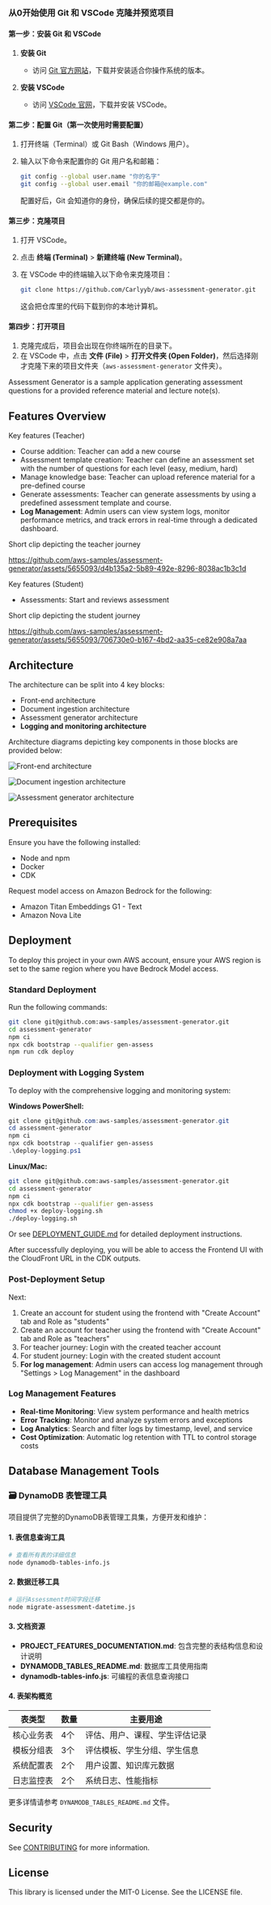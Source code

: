 ### 从0开始使用 Git 和 VSCode 克隆并预览项目

#### 第一步：安装 Git 和 VSCode
1. **安装 Git**  
   - 访问 [Git 官方网站](https://git-scm.com/)，下载并安装适合你操作系统的版本。
   
2. **安装 VSCode**  
   - 访问 [VSCode 官网](https://code.visualstudio.com/)，下载并安装 VSCode。

#### 第二步：配置 Git（第一次使用时需要配置）
1. 打开终端（Terminal）或 Git Bash（Windows 用户）。
2. 输入以下命令来配置你的 Git 用户名和邮箱：

   ```bash
   git config --global user.name "你的名字"
   git config --global user.email "你的邮箱@example.com"
   ```

   配置好后，Git 会知道你的身份，确保后续的提交都是你的。

#### 第三步：克隆项目
1. 打开 VSCode。
2. 点击 **终端 (Terminal)** > **新建终端 (New Terminal)**。
3. 在 VSCode 中的终端输入以下命令来克隆项目：

   ```bash
   git clone https://github.com/Carlyyb/aws-assessment-generator.git
   ```

   这会把仓库里的代码下载到你的本地计算机。

#### 第四步：打开项目
1. 克隆完成后，项目会出现在你终端所在的目录下。
2. 在 VSCode 中，点击 **文件 (File)** > **打开文件夹 (Open Folder)**，然后选择刚才克隆下来的项目文件夹（`aws-assessment-generator` 文件夹）。




Assessment Generator is a sample application generating assessment questions for a provided reference material and lecture note(s).

## Features Overview

Key features (Teacher)

- Course addition: Teacher can add a new course
- Assessment template creation: Teacher can define an assessment set with the number of questions for each level (easy, medium, hard)
- Manage knowledge base: Teacher can upload reference material for a pre-defined course
- Generate assessments: Teacher can generate assessments by using a predefined assessment template and course.
- **Log Management**: Admin users can view system logs, monitor performance metrics, and track errors in real-time through a dedicated dashboard.

Short clip depicting the teacher journey

https://github.com/aws-samples/assessment-generator/assets/5655093/d4b135a2-5b89-492e-8296-8038ac1b3c1d

Key features (Student)

- Assessments: Start and reviews assessment

Short clip depicting the student journey

https://github.com/aws-samples/assessment-generator/assets/5655093/706730e0-b167-4bd2-aa35-ce82e908a7aa

## Architecture

The architecture can be split into 4 key blocks:

- Front-end architecture
- Document ingestion architecture
- Assessment generator architecture
- **Logging and monitoring architecture**

Architecture diagrams depicting key components in those blocks are provided below:

![Front-end architecture](https://github.com/aws-samples/assessment-generator/blob/main/media/Arch-Front-End.png)

![Document ingestion architecture](https://github.com/aws-samples/assessment-generator/blob/main/media/Arch-Document-Ingestion.png)

![Assessment generator architecture](https://github.com/aws-samples/assessment-generator/blob/main/media/Arch-Assessment-Generator.png)

## Prerequisites

Ensure you have the following installed:

- Node and npm
- Docker
- CDK

Request model access on Amazon Bedrock for the following:

- Amazon Titan Embeddings G1 - Text
- Amazon Nova Lite

## Deployment

To deploy this project in your own AWS account, ensure your AWS region is set to the same region where you have Bedrock Model access.

### Standard Deployment
Run the following commands:

```bash
git clone git@github.com:aws-samples/assessment-generator.git
cd assessment-generator
npm ci
npx cdk bootstrap --qualifier gen-assess
npm run cdk deploy
```

### Deployment with Logging System
To deploy with the comprehensive logging and monitoring system:

**Windows PowerShell:**
```powershell
git clone git@github.com:aws-samples/assessment-generator.git
cd assessment-generator
npm ci
npx cdk bootstrap --qualifier gen-assess
.\deploy-logging.ps1
```

**Linux/Mac:**
```bash
git clone git@github.com:aws-samples/assessment-generator.git
cd assessment-generator
npm ci
npx cdk bootstrap --qualifier gen-assess
chmod +x deploy-logging.sh
./deploy-logging.sh
```

Or see [DEPLOYMENT_GUIDE.md](DEPLOYMENT_GUIDE.md) for detailed deployment instructions.

After successfully deploying, you will be able to access the Frontend UI with the CloudFront URL in the CDK outputs.

### Post-Deployment Setup
Next:

1. Create an account for student using the frontend with "Create Account" tab and Role as "students"
2. Create an account for teacher using the frontend with "Create Account" tab and Role as "teachers"
3. For teacher journey: Login with the created teacher account
4. For student journey: Login with the created student account
5. **For log management**: Admin users can access log management through "Settings > Log Management" in the dashboard

### Log Management Features
- **Real-time Monitoring**: View system performance and health metrics
- **Error Tracking**: Monitor and analyze system errors and exceptions
- **Log Analytics**: Search and filter logs by timestamp, level, and service
- **Cost Optimization**: Automatic log retention with TTL to control storage costs

## Database Management Tools

### 🗃️ DynamoDB 表管理工具

项目提供了完整的DynamoDB表管理工具集，方便开发和维护：

#### 1. 表信息查询工具
```bash
# 查看所有表的详细信息
node dynamodb-tables-info.js
```

#### 2. 数据迁移工具
```bash
# 运行Assessment时间字段迁移
node migrate-assessment-datetime.js
```

#### 3. 文档资源
- **PROJECT_FEATURES_DOCUMENTATION.md**: 包含完整的表结构信息和设计说明
- **DYNAMODB_TABLES_README.md**: 数据库工具使用指南
- **dynamodb-tables-info.js**: 可编程的表信息查询接口

#### 4. 表架构概览
| 表类型 | 数量 | 主要用途 |
|--------|------|----------|
| 核心业务表 | 4个 | 评估、用户、课程、学生评估记录 |
| 模板分组表 | 3个 | 评估模板、学生分组、学生信息 |
| 系统配置表 | 2个 | 用户设置、知识库元数据 |
| 日志监控表 | 2个 | 系统日志、性能指标 |

更多详情请参考 `DYNAMODB_TABLES_README.md` 文件。

## Security

See [CONTRIBUTING](CONTRIBUTING.md#security-issue-notifications) for more information.

## License

This library is licensed under the MIT-0 License. See the LICENSE file.
